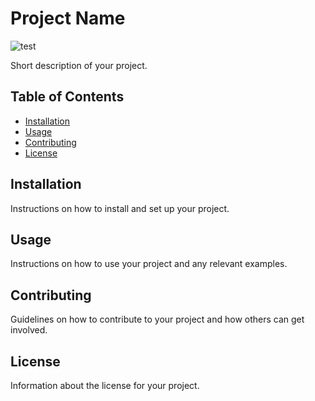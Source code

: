 # Project Name 
![test](./test.gif)

Short description of your project.

## Table of Contents

- [Installation](#installation)
- [Usage](#usage)
- [Contributing](#contributing)
- [License](#license)

## Installation

Instructions on how to install and set up your project.

## Usage

Instructions on how to use your project and any relevant examples.

## Contributing

Guidelines on how to contribute to your project and how others can get involved.

## License

Information about the license for your project.
